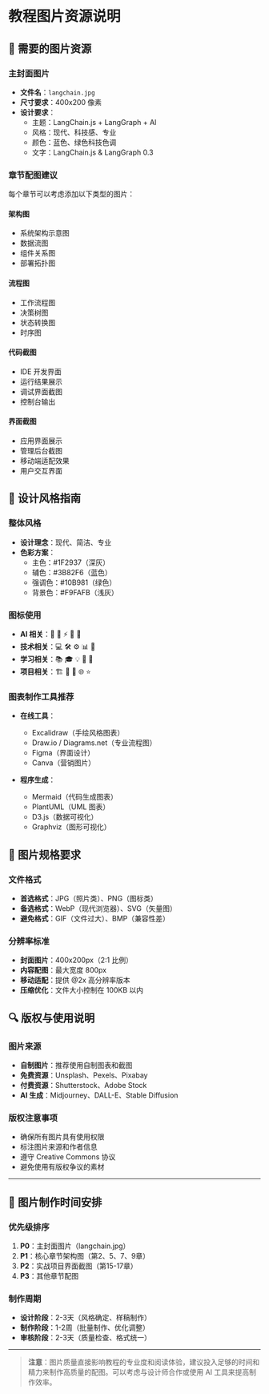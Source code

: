 # 教程图片资源说明

## 📸 需要的图片资源

### 主封面图片
- **文件名**：`langchain.jpg`
- **尺寸要求**：400x200 像素
- **设计要求**：
  - 主题：LangChain.js + LangGraph + AI
  - 风格：现代、科技感、专业
  - 颜色：蓝色、绿色科技色调
  - 文字：LangChain.js & LangGraph 0.3

### 章节配图建议
每个章节可以考虑添加以下类型的图片：

#### 架构图
- 系统架构示意图
- 数据流图
- 组件关系图
- 部署拓扑图

#### 流程图
- 工作流程图
- 决策树图
- 状态转换图
- 时序图

#### 代码截图
- IDE 开发界面
- 运行结果展示
- 调试界面截图
- 控制台输出

#### 界面截图
- 应用界面展示
- 管理后台截图
- 移动端适配效果
- 用户交互界面

## 🎨 设计风格指南

### 整体风格
- **设计理念**：现代、简洁、专业
- **色彩方案**：
  - 主色：#1F2937（深灰）
  - 辅色：#3B82F6（蓝色）
  - 强调色：#10B981（绿色）
  - 背景色：#F9FAFB（浅灰）

### 图标使用
- **AI 相关**：🤖 🧠 ⚡ 🔮 🎯
- **技术相关**：💻 🛠️ ⚙️ 📊 🔧
- **学习相关**：📚 🎓 💡 📖 🚀
- **项目相关**：🏗️ 🎨 📱 🌐 ⭐

### 图表制作工具推荐
- **在线工具**：
  - Excalidraw（手绘风格图表）
  - Draw.io / Diagrams.net（专业流程图）
  - Figma（界面设计）
  - Canva（营销图片）

- **程序生成**：
  - Mermaid（代码生成图表）
  - PlantUML（UML 图表）
  - D3.js（数据可视化）
  - Graphviz（图形可视化）

## 📐 图片规格要求

### 文件格式
- **首选格式**：JPG（照片类）、PNG（图标类）
- **备选格式**：WebP（现代浏览器）、SVG（矢量图）
- **避免格式**：GIF（文件过大）、BMP（兼容性差）

### 分辨率标准
- **封面图片**：400x200px（2:1 比例）
- **内容配图**：最大宽度 800px
- **移动适配**：提供 @2x 高分辨率版本
- **压缩优化**：文件大小控制在 100KB 以内

## 🔍 版权与使用说明

### 图片来源
- **自制图片**：推荐使用自制图表和截图
- **免费资源**：Unsplash、Pexels、Pixabay
- **付费资源**：Shutterstock、Adobe Stock
- **AI 生成**：Midjourney、DALL-E、Stable Diffusion

### 版权注意事项
- 确保所有图片具有使用权限
- 标注图片来源和作者信息
- 遵守 Creative Commons 协议
- 避免使用有版权争议的素材

---

## 📅 图片制作时间安排

### 优先级排序
1. **P0**：主封面图片（langchain.jpg）
2. **P1**：核心章节架构图（第2、5、7、9章）
3. **P2**：实战项目界面截图（第15-17章）
4. **P3**：其他章节配图

### 制作周期
- **设计阶段**：2-3天（风格确定、样稿制作）
- **制作阶段**：1-2周（批量制作、优化调整）
- **审核阶段**：2-3天（质量检查、格式统一）

---

> **注意**：图片质量直接影响教程的专业度和阅读体验，建议投入足够的时间和精力来制作高质量的配图。可以考虑与设计师合作或使用 AI 工具来提高制作效率。